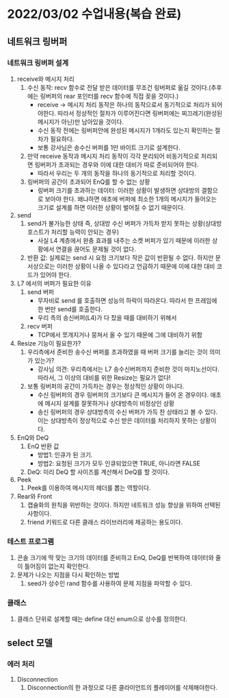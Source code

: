 # 2022/03/02 수업내용(복습 완료)
## 네트워크 링버퍼
### 네트워크 링버퍼 설계
1. receive와 메시지 처리
    1) 수신 동작: recv 함수로 전달 받은 데이터를 무조건 링버퍼로 옮길 것이다.(추후에는 링버퍼의 rear 포인터를 recv 함수에 직접 꽂을 것이다.)
        * receive -> 메시지 처리 동작은 하나의 동작으로서 동기적으로 처리가 되어야한다. 따라서 정상적인 절차가 이루어진다면 링버퍼에는 찌끄레기(완성된 메시지가 아닌)만 남아있을 것이다.
        * 수신 동작 전에는 링버퍼안에 완성된 메시지가 1개라도 있는지 확인하는 절차가 필요하다.
        * 보통 강사님은 송수신 버퍼를 1만 바이트 크기로 설계한다.
    2) 만약 receive 동작과 메시지 처리 동작이 각각 분리되어 비동기적으로 처리되면 링버퍼가 초과되는 경우와 이에 대한 대비가 따로 준비되어야 한다.
        * 따라서 우리는 두 개의 동작을 하나의 동기적으로 처리할 것이다.
    3) 링버퍼의 공간이 초과되어 EnQ를 할 수 없는 상황
        * 링버퍼 크기를 초과하는 데이터: 이러한 상황이 발생하면 상대방의 결함으로 보아야 한다. 왜냐하면 애초에 버퍼에 최소한 1개의 메시지가 들어오는 크기로 설계를 하면 이러한 상황이 벌어질 수 없기 때문이다.
2. send
    1) send가 불가능한 상태 즉, 상대방 수신 버퍼가 가득차 받지 못하는 상황(상대방 호스트가 처리할 능력이 안되는 경우)
        * 사실 L4 계층에서 완충 효과를 내주는 소켓 버퍼가 있기 때문에 이러한 상황에서 연결을 끊어도 문제될 것이 없다.
    2) 반환 값: 실제로는 send 시 요청 크기보다 작은 값이 반환될 수 없다. 하지만 문서상으로는 이러한 상황이 나올 수 있다라고 언급하기 때문에 이에 대한 대비 코드가 있어야 한다.
3. L7 에서의 버퍼가 필요한 이유
    1) send 버퍼
        * 무자비로 send 를 호출하면 성능의 하락이 따라온다. 따라서 한 프레임에 한 번만 send를 호출한다.
        * 우리 측의 송신버퍼(L4)가 다 찼을 때를 대비하기 위해서
    2) recv 버퍼
        * TCP에서 쪼개지거나 뭉쳐서 올 수 있기 때문에 그에 대비하기 위함
4. Resize 기능이 필요한가?
    1) 우리측에서 준비한 송수신 버퍼를 초과하였을 때 버퍼 크기를 늘리는 것이 의미가 있는가?
        * 강사님 의견: 우리측에서는 L7 송수신버퍼까지 준비한 것이 마지노선이다. 따라서, 그 이상의 대비를 위한 Resize는 필요가 없다!
    2) 보통 링버퍼의 공간이 가득차는 경우는 정상적인 상황이 아니다. 
        * 수신 링버퍼의 경우 링버퍼의 크기보다 큰 메시지가 들어 온 경우이다. 애초에 메시지 설계를 잘못하거나 상대방측이 비정상인 상황
        * 송신 링버퍼의 경우 상대방측의 수신 버퍼가 가득 찬 상태라고 볼 수 있다. 이는 상대방측이 정상적으로 수신 받은 데이터를 처리하지 못하는 상황이다.
5. EnQ와 DeQ
    1) EnQ 반환 값
        * 방법1: 인큐가 된 크기. 
        * 방법2: 요청된 크기가 모두 인큐되었으면 TRUE, 아니라면 FALSE
    2) DeQ: 미리 DeQ 할 사이즈를 계산해서 DeQ를 할 것이다.
6. Peek
    1) Peek를 이용하여 메시지의 헤더를 뽑는 역할이다.
7. Rear와 Front
    1) 캡슐화의 원칙을 위반하는 것이다. 하지만 네트워크 성능 향상을 위하여 선택된 사항이다.
    2) friend 키워드로 다른 클래스 라이브러리에 제공하는 용도이다.

### 테스트 프로그램
1. 콘솔 크기에 딱 맞는 크기의 데이터를 준비하고 EnQ, DeQ를 반복하여 데이터와 줄이 틀어짐이 없는지 확인한다.
2. 문제가 나오는 지점을 다시 확인하는 방법
    1) seed가 상수인 rand 함수를 사용하여 문제 지점을 파악할 수 있다. 

### 클래스
1. 클래스 단위로 설계할 때는 define 대신 enum으로 상수를 정의한다.

## select 모델
### 에러 처리
1. Disconnection
    1) Disconnection의 한 과정으로 다른 클라이언트의 플레이어를 삭제해야한다.
